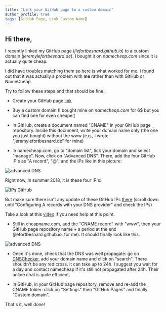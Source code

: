 ```yaml
---
title: "Link your GitHub page to a custom domain"
author_profile: true
tags: [GitHub Page, Link Custom Name]
---
```


## Hi there,

I recently linked my GitHub page (*jlefortbesnard.github.io*) to a custom domain (*jeremylefortbesnard.de*). I bought it on *namecheap.com* since it is actually quite cheap.


I did have troubles matching them so here is what worked for me. I found out that it was actually a problem with **me** rather than with GitHub or NameCheap.


Try to follow these steps and that should be fine:
* Create your GitHub page [link](/githubpage/)


* Buy a custom domain (I bought mine on *namecheap.com* for 6$ but you can find one for even cheaper)


* In GitHub, create a document named "CNAME" in your GitHub page repository. Inside this document, write your domain name only (the one you just bought) without the www (e.g., I wrote "jeremylefortbesnard.de" for mine)


* In namecheap.com, go to "domain list", tick your domain and select "manage". Now, click on "Advanced DNS". There, add the four GitHub IP's as "A record", "@", and the IPs like in this picture:


<img src="{{ site.url }}{{ site.baseurl }}/images/namecheap.png" alt="advanced DNS">


Right now, in summer 2018, it is these four IP's:


<img src="{{ site.url }}{{ site.baseurl }}/images/ipsgithub.png" alt="IPs GitHub">


But make sure there isn't any update of these GitHub IPs [there](https://help.github.com/articles/setting-up-an-apex-domain/) (scroll down until "Configuring A records with your DNS provider" and check the IPs)


Take a look at this [video](https://www.youtube.com/watch?v=dNbZ826ufKE) if you need help at this point.


* Still in cheapname.com, add the "CNAME record" with "www", then your GitHub page repository name + a period at the end (jlefortbesnard.github.io. for me). It should finally look like this:


<img src="{{ site.url }}{{ site.baseurl }}/images/namecheap.png" alt="advanced DNS">


* Once it's done, check that the DNS was well propagate: go on [DNSChecker](https://dnschecker.org/), add your domain name and click on "search". There shouldn't be any red cross. It can take up to 24h. I suggest you wait for a day and contact namecheap if it's still not propagated after 24h. Their online chat is quite efficient.


* In GitHub, in your GitHub page repository, remove and re-add the CNAME folder: click on "Settings" then "GitHub Pages" and finally "Custom domain".

That's it, well done!
